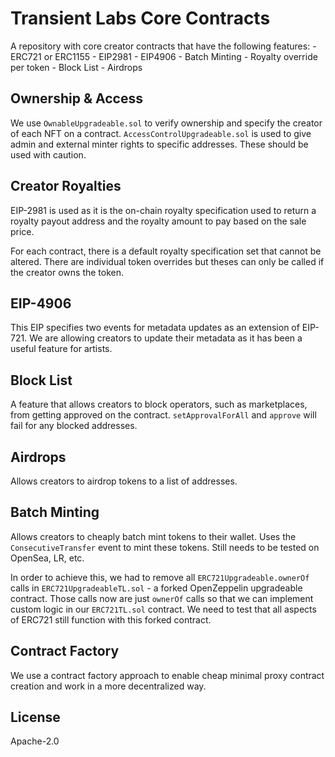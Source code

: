# Transient Labs Core Contracts
A repository with core creator contracts that have the following features:
    - ERC721 or ERC1155
    - EIP2981
    - EIP4906
    - Batch Minting
    - Royalty override per token
    - Block List
    - Airdrops

## Ownership & Access
We use `OwnableUpgradeable.sol` to verify ownership and specify the creator of each NFT on a contract. `AccessControlUpgradeable.sol` is used to give admin and external minter rights to specific addresses. These should be used with caution.

## Creator Royalties
EIP-2981 is used as it is the on-chain royalty specification used to return a royalty payout address and the royalty amount to pay based on the sale price. 

For each contract, there is a default royalty specification set that cannot be altered. There are individual token overrides but theses can only be called if the creator owns the token.

## EIP-4906
This EIP specifies two events for metadata updates as an extension of EIP-721. We are allowing creators to update their metadata as it has been a useful feature for artists. 

## Block List
A feature that allows creators to block operators, such as marketplaces, from getting approved on the contract. `setApprovalForAll` and `approve` will fail for any blocked addresses.

## Airdrops
Allows creators to airdrop tokens to a list of addresses.

## Batch Minting
Allows creators to cheaply batch mint tokens to their wallet. Uses the `ConsecutiveTransfer` event to mint these tokens. Still needs to be tested on OpenSea, LR, etc. 

In order to achieve this, we had to remove all `ERC721Upgradeable.ownerOf` calls in `ERC721UpgradeableTL.sol` - a forked OpenZeppelin upgradeable contract. Those calls now are just `ownerOf` calls so that we can implement custom logic in our `ERC721TL.sol` contract. We need to test that all aspects of ERC721 still function with this forked contract.

## Contract Factory
We use a contract factory approach to enable cheap minimal proxy contract creation and work in a more decentralized way.

## License
Apache-2.0